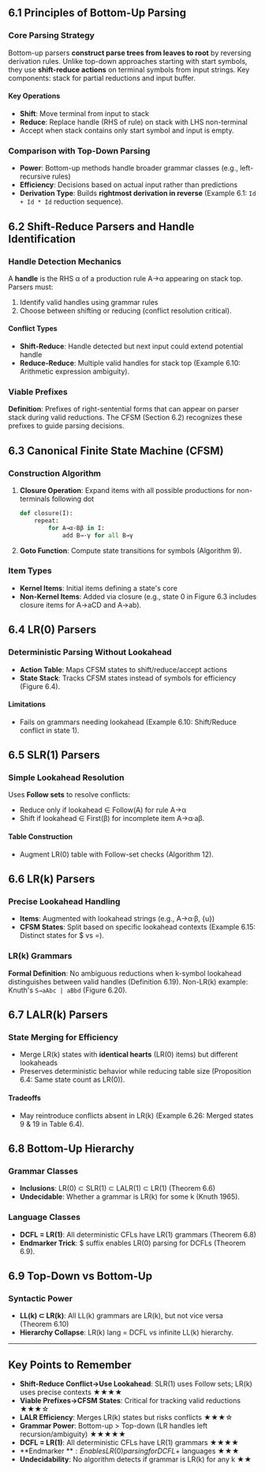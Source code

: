## 6.1 Principles of Bottom-Up Parsing

### Core Parsing Strategy

Bottom-up parsers **construct parse trees from leaves to root** by reversing derivation rules. Unlike top-down approaches starting with start symbols, they use **shift-reduce actions** on terminal symbols from input strings. Key components: stack for partial reductions and input buffer.

#### Key Operations

- **Shift**: Move terminal from input to stack
- **Reduce**: Replace handle (RHS of rule) on stack with LHS non-terminal
- Accept when stack contains only start symbol and input is empty.

### Comparison with Top-Down Parsing

- **Power**: Bottom-up methods handle broader grammar classes (e.g., left-recursive rules)
- **Efficiency**: Decisions based on actual input rather than predictions
- **Derivation Type**: Builds **rightmost derivation in reverse** (Example 6.1: `Id + Id * Id` reduction sequence).

## 6.2 Shift-Reduce Parsers and Handle Identification

### Handle Detection Mechanics

A **handle** is the RHS α of a production rule A→α appearing on stack top. Parsers must:

1. Identify valid handles using grammar rules
2. Choose between shifting or reducing (conflict resolution critical).

#### Conflict Types

- **Shift-Reduce**: Handle detected but next input could extend potential handle
- **Reduce-Reduce**: Multiple valid handles for stack top (Example 6.10: Arithmetic expression ambiguity).

### Viable Prefixes

**Definition**: Prefixes of right-sentential forms that can appear on parser stack during valid reductions. The CFSM (Section 6.2) recognizes these prefixes to guide parsing decisions.

## 6.3 Canonical Finite State Machine (CFSM)

### Construction Algorithm

1. **Closure Operation**: Expand items with all possible productions for non-terminals following dot

   ```python
   def closure(I):
       repeat:
           for A→α·Bβ in I:
               add B→·γ for all B→γ
   ```

2. **Goto Function**: Compute state transitions for symbols (Algorithm 9).

### Item Types

- **Kernel Items**: Initial items defining a state's core
- **Non-Kernel Items**: Added via closure (e.g., state 0 in Figure 6.3 includes closure items for A→aCD and A→ab).

## 6.4 LR(0) Parsers

### Deterministic Parsing Without Lookahead

- **Action Table**: Maps CFSM states to shift/reduce/accept actions
- **State Stack**: Tracks CFSM states instead of symbols for efficiency (Figure 6.4).

#### Limitations

- Fails on grammars needing lookahead (Example 6.10: Shift/Reduce conflict in state 1).

## 6.5 SLR(1) Parsers

### Simple Lookahead Resolution

Uses **Follow sets** to resolve conflicts:

- Reduce only if lookahead ∈ Follow(A) for rule A→α
- Shift if lookahead ∈ First(β) for incomplete item A→α·aβ.

#### Table Construction

- Augment LR(0) table with Follow-set checks (Algorithm 12).

## 6.6 LR(k) Parsers

### Precise Lookahead Handling

- **Items**: Augmented with lookahead strings (e.g., A→α·β, {u})
- **CFSM States**: Split based on specific lookahead contexts (Example 6.15: Distinct states for $ vs =).

### LR(k) Grammars

**Formal Definition**: No ambiguous reductions when k-symbol lookahead distinguishes between valid handles (Definition 6.19). Non-LR(k) example: Knuth's `S→aAbc | aBbd` (Figure 6.20).

## 6.7 LALR(k) Parsers

### State Merging for Efficiency

- Merge LR(k) states with **identical hearts** (LR(0) items) but different lookaheads
- Preserves deterministic behavior while reducing table size (Proposition 6.4: Same state count as LR(0)).

#### Tradeoffs

- May reintroduce conflicts absent in LR(k) (Example 6.26: Merged states 9 & 19 in Table 6.4).

## 6.8 Bottom-Up Hierarchy

### Grammar Classes

- **Inclusions**: LR(0) ⊂ SLR(1) ⊂ LALR(1) ⊂ LR(1) (Theorem 6.6)
- **Undecidable**: Whether a grammar is LR(k) for some k (Knuth 1965).

### Language Classes

- **DCFL = LR(1)**: All deterministic CFLs have LR(1) grammars (Theorem 6.8)
- **Endmarker Trick**: $ suffix enables LR(0) parsing for DCFLs (Theorem 6.9).

## 6.9 Top-Down vs Bottom-Up

### Syntactic Power

- **LL(k) ⊂ LR(k)**: All LL(k) grammars are LR(k), but not vice versa (Theorem 6.10)
- **Hierarchy Collapse**: LR(k) lang = DCFL vs infinite LL(k) hierarchy.

---

## Key Points to Remember

- **Shift-Reduce Conflict→Use Lookahead**: SLR(1) uses Follow sets; LR(k) uses precise contexts ★★★★
- **Viable Prefixes→CFSM States**: Critical for tracking valid reductions ★★★☆
- **LALR Efficiency**: Merges LR(k) states but risks conflicts ★★★☆
- **Grammar Power**: Bottom-up > Top-down (LR handles left recursion/ambiguity) ★★★★★
- **DCFL = LR(1)**: All deterministic CFLs have LR(1) grammars ★★★★
- **Endmarker $**: Enables LR(0) parsing for DCFL+$ languages ★★★
- **Undecidability**: No algorithm detects if grammar is LR(k) for any k ★★
